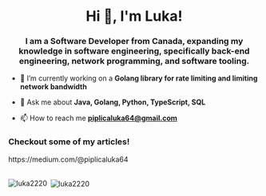 <h1 align="center">Hi 👋, I'm Luka!</h1>
<h3 align="center">I am a Software Developer from Canada, expanding my knowledge in software engineering, specifically back-end engineering, network programming, and software tooling.</h3>

- 🔭 I’m currently working on a **Golang library for rate limiting and limiting network bandwidth**

- 💬 Ask me about **Java, Golang, Python, TypeScript, SQL**

- 📫 How to reach me **piplicaluka64@gmail.com**


<h3 align="left">Checkout some of my articles!</h3>
https://medium.com/@piplicaluka64

<br>
<br>

<p><img align="left" src="https://github-readme-stats.vercel.app/api/top-langs?username=luka2220&show_icons=true&locale=en&theme=prussian" alt="luka2220" /></p>

<p>&nbsp;<img align="center" src="https://github-readme-stats.vercel.app/api?username=luka2220&show_icons=true&locale=en&theme=prussian" alt="luka2220" /></p>


